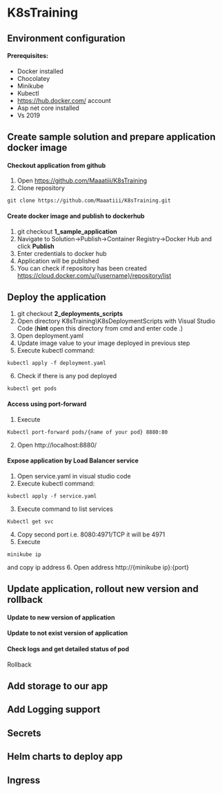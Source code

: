 # K8sTraining

## Environment configuration

#### Prerequisites:
* Docker installed
* Chocolatey 
* Minikube
* Kubectl
* https://hub.docker.com/ account
* Asp net core installed
* Vs 2019 

## Create sample solution and prepare application docker image

#### Checkout application from github
1. Open https://github.com/Maaatiii/K8sTraining
2. Clone repository

```
git clone https://github.com/Maaatiii/K8sTraining.git
```
	
#### Create docker image and publish to dockerhub
1. git checkout **1_sample_application**
2. Navigate to Solution->Publish->Container Registry->Docker Hub and click **Publish**
3. Enter credentials to docker hub
4. Application will be published
5. You can check if repository has been created https://cloud.docker.com/u/{username}/repository/list

## Deploy the application

1. git checkout **2_deployments_scripts**
2. Open directory K8sTraining\K8sDeploymentScripts with Visual Studio Code (**hint** open this directory from cmd and enter code .)
3. Open deployment.yaml
4. Update image value to your image deployed in previous step
5. Execute kubectl command:

```
kubectl apply -f deployment.yaml
```

6. Check if there is any pod deployed

```
kubectl get pods
```
	
#### Access using port-forward
1. Execute 
```
Kubectl port-forward pods/{name of your pod} 8880:80
```
2. Open http://localhost:8880/

#### Expose application by Load Balancer service
1. Open service.yaml in visual studio code
2. Execute kubectl command:
```
kubectl apply -f service.yaml
```
3. Execute command to list services
```
Kubectl get svc
```
4. Copy second port i.e.  8080:4971/TCP it will be 4971
5. Execute 
```
minikube ip 
```
and copy ip address
6. Open address http://{minikube ip}:{port}

## Update application, rollout new version and rollback



#### Update to new version of application

#### Update to not exist version of application

#### Check logs and get detailed status of pod
Rollback 

## Add storage to our app

## Add Logging support

## Secrets 

## Helm charts to deploy app

## Ingress

